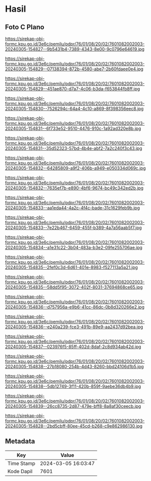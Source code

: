 # Hasil

## Foto C Plano

https://sirekap-obj-formc.kpu.go.id/3e6c/pemilu/pdpr/76/01/08/20/02/7601082002003-20240305-154827--9b5431b4-7389-4343-8e00-9c0796e64619.jpg

https://sirekap-obj-formc.kpu.go.id/3e6c/pemilu/pdpr/76/01/08/20/02/7601082002003-20240305-154829--07138394-872b-4580-abe7-2b60fdaee0e4.jpg

https://sirekap-obj-formc.kpu.go.id/3e6c/pemilu/pdpr/76/01/08/20/02/7601082002003-20240305-154829--451ae870-d7a7-4c06-b3da-f653844fb8ff.jpg

https://sirekap-obj-formc.kpu.go.id/3e6c/pemilu/pdpr/76/01/08/20/02/7601082002003-20240305-154830--7526294c-64a4-4c10-a869-8f398356eec8.jpg

https://sirekap-obj-formc.kpu.go.id/3e6c/pemilu/pdpr/76/01/08/20/02/7601082002003-20240305-154831--6f733e52-9510-4476-910c-1a92ad320e8b.jpg

https://sirekap-obj-formc.kpu.go.id/3e6c/pemilu/pdpr/76/01/08/20/02/7601082002003-20240305-154831--35d52323-57bd-4b4e-abf2-7a2c240f3c43.jpg

https://sirekap-obj-formc.kpu.go.id/3e6c/pemilu/pdpr/76/01/08/20/02/7601082002003-20240305-154832--64285809-a9f2-406b-a949-e050334d069c.jpg

https://sirekap-obj-formc.kpu.go.id/3e6c/pemilu/pdpr/76/01/08/20/02/7601082002003-20240305-154832--7635ef7b-e890-4bf6-9674-bc49c342ed2b.jpg

https://sirekap-obj-formc.kpu.go.id/3e6c/pemilu/pdpr/76/01/08/20/02/7601082002003-20240305-154833--aa1eda44-4a2c-4f4c-bade-31c1629feb9b.jpg

https://sirekap-obj-formc.kpu.go.id/3e6c/pemilu/pdpr/76/01/08/20/02/7601082002003-20240305-154833--7e22b467-6459-455f-b389-4a7a56aab5f7.jpg

https://sirekap-obj-formc.kpu.go.id/3e6c/pemilu/pdpr/76/01/08/20/02/7601082002003-20240305-154834--a1e31c22-3b04-483a-b3e2-09fe255706ae.jpg

https://sirekap-obj-formc.kpu.go.id/3e6c/pemilu/pdpr/76/01/08/20/02/7601082002003-20240305-154835--2fef0c3d-6d61-401e-8983-f527113a5a21.jpg

https://sirekap-obj-formc.kpu.go.id/3e6c/pemilu/pdpr/76/01/08/20/02/7601082002003-20240305-154835--58dd5f95-3072-402f-8031-37694868ce65.jpg

https://sirekap-obj-formc.kpu.go.id/3e6c/pemilu/pdpr/76/01/08/20/02/7601082002003-20240305-154836--d757956a-e9b6-41cc-86dc-0b8d320266e2.jpg

https://sirekap-obj-formc.kpu.go.id/3e6c/pemilu/pdpr/76/01/08/20/02/7601082002003-20240305-154836--e240a239-fce3-491b-89e9-aa2437d92bea.jpg

https://sirekap-obj-formc.kpu.go.id/3e6c/pemilu/pdpr/76/01/08/20/02/7601082002003-20240305-154837--023976f5-85ff-402d-8daf-2c8d934ab42d.jpg

https://sirekap-obj-formc.kpu.go.id/3e6c/pemilu/pdpr/76/01/08/20/02/7601082002003-20240305-154838--27b18080-254b-4d43-8260-bbd24106d1b5.jpg

https://sirekap-obj-formc.kpu.go.id/3e6c/pemilu/pdpr/76/01/08/20/02/7601082002003-20240305-154838--5db12749-3f11-420b-859f-9aebe36db4b9.jpg

https://sirekap-obj-formc.kpu.go.id/3e6c/pemilu/pdpr/76/01/08/20/02/7601082002003-20240305-154839--26cc8735-2d87-479e-bff8-8a8af30ceecb.jpg

https://sirekap-obj-formc.kpu.go.id/3e6c/pemilu/pdpr/76/01/08/20/02/7601082002003-20240305-154828--2bd5cbff-80ee-45cd-b268-c9e862986130.jpg


## Metadata

| Key        | Value               |
| ---------- | ------------------- |
| Time Stamp | 2024-03-05 16:03:47 |
| Kode Dapil | 7601                |



